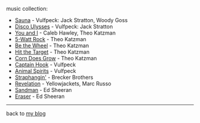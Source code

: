 music collection:

- [Sauna](https://youtu.be/9qoXa5_w3Gw) - Vulfpeck: Jack Stratton, Woody Goss
- [Disco Ulysses](https://www.youtube.com/watch?v=F7nCDrf90V8) - Vulfpeck: Jack Stratton
- [You and I](https://www.youtube.com/watch?v=eBLlWUUjmr8) - Caleb Hawley, Theo Katzman
- [5-Watt Rock](https://youtu.be/Ro6UZy4Ho1g) - Theo Katzman
- [Be the Wheel](https://youtu.be/oEB0Y4kY5VE) - Theo Katzman
- [Hit the Target](https://youtu.be/wgsJTJQZjw4) - Theo Katzman
- [Corn Does Grow](https://youtu.be/zkeuo9brMnI) - Theo Katzman
- [Captain Hook](https://youtu.be/csJ7mBWb2Zo) - Vulfpeck
- [Animal Spirits](https://youtu.be/qTUnDV3MgVQ) - Vulfpeck
- [Straphangin'](https://youtu.be/7Tvso1FcH0s9) - Brecker Brothers
- [Revelation](https://youtu.be/7UN9uoDQovk) - Yellowjackets, Marc Russo
- [Sandman](https://youtu.be/TEIySpGFQ50) - Ed Sheeran
- [Eraser](https://youtu.be/pb2fwx4O_Ks) - Ed Sheeran
___

back to [my blog](./README.md)
